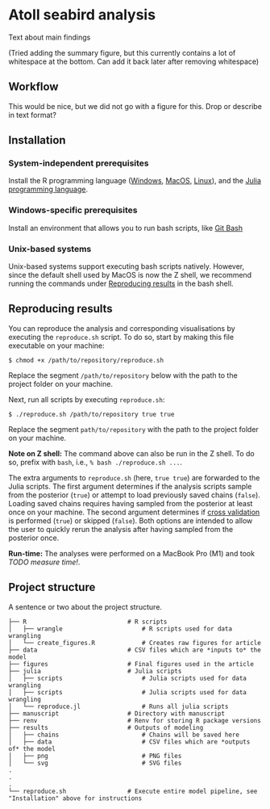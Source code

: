 # Atoll seabird analysis

Text about main findings 

(Tried adding the summary figure, but this currently contains a lot of whitespace at the bottom. Can add it back later after removing whitespace)

## Workflow

This would be nice, but we did not go with a figure for this.
Drop or describe in text format?

## Installation

### System-independent prerequisites

Install the R programming language ([Windows](https://cran.r-project.org/bin/windows/), [MacOS](https://cran.r-project.org/bin/macosx/), [Linux](https://cran.r-project.org/bin/linux/)), and the [Julia programming language](https://julialang.org/downloads/).

### Windows-specific prerequisites

Install an environment that allows you to run bash scripts, like [Git Bash](https://gitforwindows.org/)

### Unix-based systems

Unix-based systems support executing bash scripts natively.
However, since the default shell used by MacOS is now the Z shell, we recommend running the commands under [Reproducing results](#reproducing-results) in the bash shell.

## Reproducing results

You can reproduce the analysis and corresponding visualisations by executing the `reproduce.sh` script.
To do so, start by making this file executable on your machine:

```console
$ chmod +x /path/to/repository/reproduce.sh
```

Replace the segment `/path/to/repository` below with the path to the project folder on your machine.

Next, run all scripts by executing `reproduce.sh`:

```console
$ ./reproduce.sh /path/to/repository true true
```

Replace the segment `path/to/repository` with the path to the project folder on your machine.

**Note on Z shell:**
The command above can also be run in the Z shell. 
To do so, prefix with `bash`, i.e., `% bash ./reproduce.sh ...`.

The extra arguments to `reproduce.sh` (here, `true true`) are forwarded to the Julia scripts.
The first argument determines if the analysis scripts sample from the posterior (`true`) or attempt to load previously saved chains (`false`). Loading saved chains requires having sampled from the posterior at least once on your machine.
The second argument determines if [cross validation](https://mc-stan.org/loo/articles/online-only/faq.html) is performed (`true`) or skipped (`false`).
Both options are intended to allow the user to quickly rerun the analysis after having sampled from the posterior once.

**Run-time:**
The analyses were performed on a MacBook Pro (M1) and took *TODO measure time!*.

## Project structure

A sentence or two about the project structure.

```
├── R                            # R scripts
│   ├── wrangle                      # R scripts used for data wrangling
│   └── create_figures.R             # Creates raw figures for article
├── data                         # CSV files which are *inputs to* the model
├── figures                      # Final figures used in the article
├── julia                        # Julia scripts
│   ├── scripts                      # Julia scripts used for data wrangling
│   ├── scripts                      # Julia scripts used for data wrangling
│   └── reproduce.jl                 # Runs all julia scripts
├── manuscript                   # Directory with manuscript
├── renv                         # Renv for storing R package versions
├── results                      # Outputs of modeling
│   ├── chains                       # Chains will be saved here
│   ├── data                         # CSV files which are *outputs of* the model
│   ├── png                          # PNG files
│   └── svg                          # SVG files
.
.
.
└── reproduce.sh                 # Execute entire model pipeline, see "Installation" above for instructions
```

